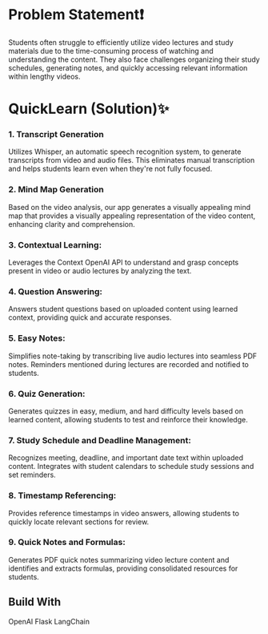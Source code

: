 # Problem Statement❗ 

Students often struggle to efficiently utilize video lectures and study materials due to the time-consuming process of watching and understanding the content. They also face challenges organizing their study schedules, generating notes, and quickly accessing relevant information within lengthy videos.

# QuickLearn (Solution)✨ 

### 1. Transcript Generation
Utilizes Whisper, an automatic speech recognition system, to generate transcripts from video and audio files. This eliminates manual transcription and helps students learn even when they're not fully focused.

### 2. Mind Map Generation
Based on the video analysis, our app generates a visually appealing mind map that provides a visually appealing representation of the video content, enhancing clarity and comprehension.

### 3. Contextual Learning: 
Leverages the Context OpenAI API to understand and grasp concepts present in video or audio lectures by analyzing the text.

### 4. Question Answering:
Answers student questions based on uploaded content using learned context, providing quick and accurate responses.

### 5. Easy Notes: 
Simplifies note-taking by transcribing live audio lectures into seamless PDF notes. Reminders mentioned during lectures are recorded and notified to students.

### 6. Quiz Generation: 
Generates quizzes in easy, medium, and hard difficulty levels based on learned content, allowing students to test and reinforce their knowledge.

### 7. Study Schedule and Deadline Management: 
Recognizes meeting, deadline, and important date text within uploaded content. Integrates with student calendars to schedule study sessions and set reminders.

### 8. Timestamp Referencing: 
Provides reference timestamps in video answers, allowing students to quickly locate relevant sections for review.

### 9. Quick Notes and Formulas: 
Generates PDF quick notes summarizing video lecture content and identifies and extracts formulas, providing consolidated resources for students.

## Build With
OpenAI
Flask
LangChain



